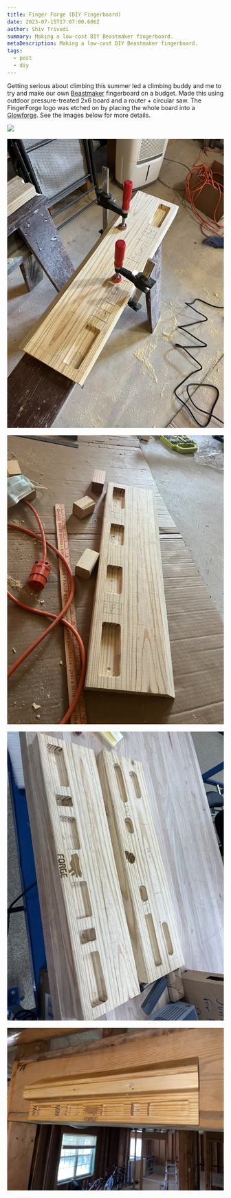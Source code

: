 ```yaml
---
title: Finger Forge (DIY Fingerboard)
date: 2023-07-15T17:07:00.606Z
author: Shiv Trivedi
summary: Making a low-cost DIY Beastmaker fingerboard.
metaDescription: Making a low-cost DIY Beastmaker fingerboard.
tags:
  - post
  - diy
---
```

Getting serious about climbing this summer led a climbing buddy and me to try and make our own [Beastmaker](https://www.beastmaker.co.uk/collections/fingerboards) fingerboard on a budget. Made this using outdoor pressure-treated 2x6 board and a router + circular saw. The FingerForge logo was etched on by placing the whole board into a [Glowforge](https://glowforge.com/). See the images below for more details.

![](/static/img/img_4697.jpg)

![](/static/img/img_4372.jpg)

![](/static/img/img_4388.jpg)

![](/static/img/img_4417.jpg)

![](/static/img/img_4874.jpg)